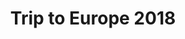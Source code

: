 ---
title: Trip to Europe 2018
showTitle: true
image: /img/photos/Europe3.jpg
materials:
description: 
---
